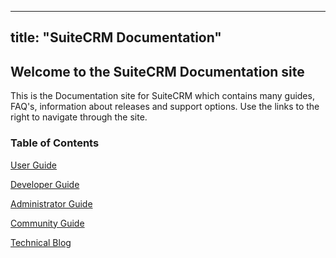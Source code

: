 
---
title: "SuiteCRM Documentation"
---

## Welcome to the SuiteCRM Documentation site ##

This is the Documentation site for SuiteCRM which contains many guides,
FAQ's, information about releases and support options. Use the
links to the right to navigate through the site.

### Table of Contents ###

[User Guide](/user)

[Developer Guide](/developer)

[Administrator Guide](/admin)

[Community Guide](/community)

[Technical Blog](/blog)
